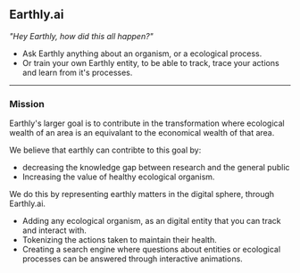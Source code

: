 ## Earthly.ai

_"Hey Earthly, how did this all happen?"_

- Ask Earthly anything about an organism, or a ecological process.
- Or train your own Earthly entity, to be able to track, trace your actions and learn from it's processes.

---

### Mission
Earthly's larger goal is to contribute in the transformation where ecological wealth of an area is an equivalant to the economical wealth of that area.

We believe that earthly can contribte to this goal by:

- decreasing the knowledge gap between research and the general public
- Increasing the value of healthy ecological organism.
            
We do this by representing earthly matters in the digital sphere, through Earthly.ai.

- Adding any ecological organism, as an digital entity that you can track and interact with.
- Tokenizing the actions taken to maintain their health.
- Creating a search engine where questions about entities or ecological processes can be answered through interactive animations.
    
    

